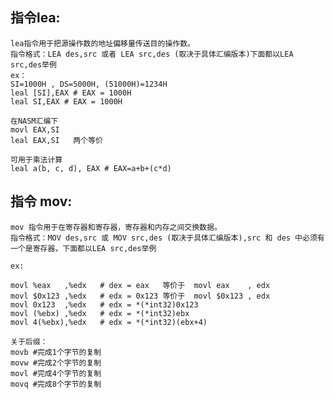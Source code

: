 ## 指令lea:
    lea指令用于把源操作数的地址偏移量传送目的操作数。
    指令格式：LEA des,src 或者 LEA src,des (取决于具体汇编版本)下面都以LEA src,des举例
    ex：
    SI=1000H , DS=5000H, (51000H)=1234H
    leal [SI],EAX # EAX = 1000H
    leal SI,EAX # EAX = 1000H
    
    在NASM汇编下
    movl EAX,SI
    leal EAX,SI   两个等价
    
    可用于乘法计算
    leal a(b, c, d), EAX # EAX=a+b+(c*d)
    

## 指令 mov:
    mov 指令用于在寄存器和寄存器，寄存器和内存之间交换数据。
    指令格式：MOV des,src 或 MOV src,des (取决于具体汇编版本),src 和 des 中必须有一个是寄存器，下面都以LEA src,des举例
    
    ex:
    
    movl %eax   ,%edx   # dex = eax   等价于  movl eax    , edx
    movl $0x123 ,%edx   # edx = 0x123 等价于  movl $0x123 , edx
    movl 0x123  ,%edx   # edx = *(*int32)0x123
    movl (%ebx) ,%edx   # edx = *(*int32)ebx
    movl 4(%ebx),%edx   # edx = *(*int32)(ebx+4)

    关于后缀：
    movb #完成1个字节的复制
    movw #完成2个字节的复制
    movl #完成4个字节的复制
    movq #完成8个字节的复制
